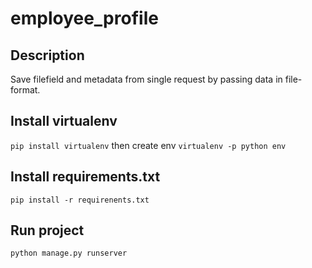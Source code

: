 # employee_profile

## Description
Save filefield and metadata from single request by passing data in file-format.

## Install virtualenv

```pip install virtualenv``` then create env ```virtualenv -p python env```

## Install requirements.txt

```pip install -r requirenents.txt```

## Run project
```python manage.py runserver```
